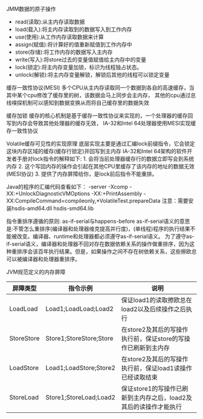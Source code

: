 JMM数据的原子操作
* read(读取):从主内存读取数据
* load(载入):将主内存读取到的数据写入到工作内存
* use(使用):从工作内存读取数据来计算
* assign(赋值):将计算好的值重新赋值到工作内存中
* store(存储):将工作内存的数据写入主内存
* write(写入):将store过去的变量值赋值给主内存中的变量
* lock(锁定):将主内存变量加锁，标识为线程独占状态。
* unlock(解锁):将主内存变量解锁，解锁后其他的线程可以锁定变量


缓存一致性协议(MESI)
	多个CPU从主内存读取同一个数据到各自的高速缓存，当其中某个cpu修改了缓存里的树，该数据会马上同步会主内存，
	其他的cpu通过总线嗅探机制可以感知到数据变换从而将自己缓存里的数据失效

缓存加锁
	缓存的核心机制是基于缓存一致性协议来实现的，一个处理器的缓存回写到内存会导致其他处理器的缓存无效，
	IA-32和Intel 64处理器使用MESI实现缓存一致性协议




Volatile缓存可见性的实现原理
	底层实现主要是通过汇编lock前缀指令，它会锁定这块内存区域的缓存(缓存行锁定)并回写到主内存
	IA-32和Intel 64架构的软件开发者手册对lock指令的解释如下:
	1. 会将当前处理器缓存行的数据立即写会到系统内存
	2. 这个写回内存的操作会引起在其他CPU里缓存了该内存的地址的数据无效(MESI协议)
	3. 提供了内存屏障给你，是lock前后指令不能重排。
	
Java的程序的汇编代码查看如下：
-server -Xcomp -XX:+UnlockDiagnosticVMOptions -XX:+PrintAssembly -XX:CompileCommand=compileonly,*VolatileTest.prepareData
注意：需要安装hsdis-amd64.dll
			  hsdis-smd64.lib 		



指令重排序遵循的原则:
as-if-serial与happens-before
as-if-serial语义的意思是:不管怎么重排序(编译器和处理器维克提高并行度)，(单线程)程序的执行结果不能被改变。编译器、runtime和处理器都必须遵守as-if-serial语义。
为了遵守as-if-serial语义，编译器和处理器不回对存在数据依赖关系的操作做重排序，因为这种重排序会该百年执行结果。但是，如果操作之间不存在树依赖关系，这些擦欧总可以被编译器和处理器重排序。


JVM规范定义的内存屏障

| 屏障类型 | 指令示例 | 说明 |
| ---- | ---- | ---- |
| LoadLoad | Load1;LoadLoad;Load2 |保证load1的读取擦欧总在load2以及后续操作之后执行|
| StoreStore | Store1;StoreStore;Store |在store2及其后的写操作执行前，保证store的写操作已刷新到主内存 |
| LoadStore |Load1;LoadStore;Store2 | 在store2及其后的写操作执行前，保证load1读操作已经读取结束 |
| StoreLoad| Store1;StoreLoad;Load2 |保证store1的写操作已刷新到主内存之后，load2及其后的读操作才能执行 |



























